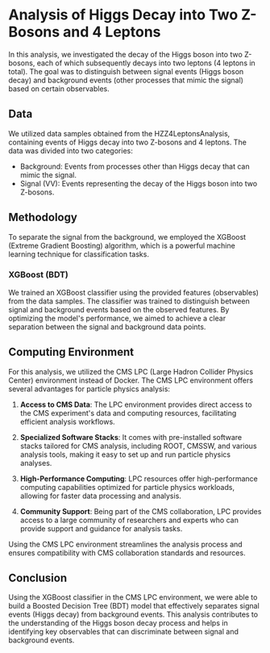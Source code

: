 # Analysis of Higgs Decay into Two Z-Bosons and 4 Leptons

In this analysis, we investigated the decay of the Higgs boson into two Z-bosons, each of which subsequently decays into two leptons (4 leptons in total). The goal was to distinguish between signal events (Higgs boson decay) and background events (other processes that mimic the signal) based on certain observables.

## Data

We utilized data samples obtained from the HZZ4LeptonsAnalysis, containing events of Higgs decay into two Z-bosons and 4 leptons. The data was divided into two categories:
- Background: Events from processes other than Higgs decay that can mimic the signal.
- Signal (VV): Events representing the decay of the Higgs boson into two Z-bosons.

## Methodology

To separate the signal from the background, we employed the XGBoost (Extreme Gradient Boosting) algorithm, which is a powerful machine learning technique for classification tasks.

### XGBoost (BDT)

We trained an XGBoost classifier using the provided features (observables) from the data samples. The classifier was trained to distinguish between signal and background events based on the observed features. By optimizing the model's performance, we aimed to achieve a clear separation between the signal and background data points.

## Computing Environment

For this analysis, we utilized the CMS LPC (Large Hadron Collider Physics Center) environment instead of Docker. The CMS LPC environment offers several advantages for particle physics analysis:

1. **Access to CMS Data**: The LPC environment provides direct access to the CMS experiment's data and computing resources, facilitating efficient analysis workflows.

2. **Specialized Software Stacks**: It comes with pre-installed software stacks tailored for CMS analysis, including ROOT, CMSSW, and various analysis tools, making it easy to set up and run particle physics analyses.

3. **High-Performance Computing**: LPC resources offer high-performance computing capabilities optimized for particle physics workloads, allowing for faster data processing and analysis.

4. **Community Support**: Being part of the CMS collaboration, LPC provides access to a large community of researchers and experts who can provide support and guidance for analysis tasks.

Using the CMS LPC environment streamlines the analysis process and ensures compatibility with CMS collaboration standards and resources.

## Conclusion

Using the XGBoost classifier in the CMS LPC environment, we were able to build a Boosted Decision Tree (BDT) model that effectively separates signal events (Higgs decay) from background events. This analysis contributes to the understanding of the Higgs boson decay process and helps in identifying key observables that can discriminate between signal and background events.
